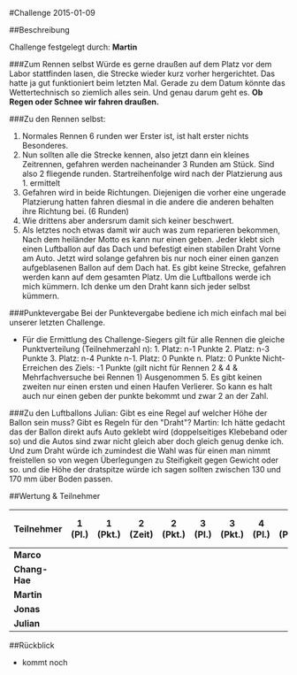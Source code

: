 #Challenge 2015-01-09

##Beschreibung

Challenge festgelegt durch: **Martin**

###Zum Rennen selbst
Würde es gerne draußen auf dem Platz vor dem Labor stattfinden lasen, die Strecke wieder kurz vorher hergerichtet. Das hatte ja gut funktioniert beim letzten Mal.
Gerade zu dem Datum könnte das Wettertechnisch so ziemlich alles sein. Und genau darum geht es. 
**Ob Regen oder Schnee wir fahren draußen.**

###Zu den Rennen selbst:
1. Normales Rennen 6 runden wer Erster ist, ist halt erster nichts Besonderes.
2. Nun sollten alle die Strecke kennen, also jetzt dann ein kleines Zeitrennen, gefahren werden nacheinander 3 Runden am Stück. Sind also 2 fliegende runden. Startreihenfolge wird nach der Platzierung aus 1. ermittelt  
3. Gefahren wird in beide Richtungen. Diejenigen die vorher eine ungerade Platzierung hatten  fahren diesmal in die andere die anderen behalten ihre Richtung bei. (6 Runden)
4. Wie drittens aber andersrum damit sich keiner beschwert.
5. Als letztes noch etwas damit wir auch was zum reparieren bekommen, Nach dem heiländer Motto es kann nur einen geben. Jeder klebt sich einen Luftballon auf das Dach und befestigt einen stabilen Draht Vorne am Auto. Jetzt wird solange gefahren bis nur noch einer einen ganzen aufgeblasenen Ballon auf dem Dach hat. Es gibt keine Strecke, gefahren werden kann auf dem gesamten Platz. Um die Luftballons werde ich mich kümmern. Ich denke um den Draht kann sich jeder selbst kümmern.

###Punktevergabe
Bei der Punktevergabe bediene ich mich einfach mal bei unserer letzten Challenge.
-	Für die Ermittlung des Challenge-Siegers gilt für alle Rennen die gleiche Punktverteilung (Teilnehmerzahl n):
                1. Platz: n-1 Punkte
                2. Platz: n-3 Punkte
                3. Platz: n-4 Punkte
                n-1. Platz: 0 Punkte
                n. Platz: 0 Punkte
                Nicht-Erreichen des Ziels: -1 Punkte (gilt nicht für Rennen 2 & 4 & Mehrfachversuche bei Rennen 1)
Ausgenommen 5. Es gibt keinen zweiten nur einen ersten und einen Haufen Verlierer. So kann es halt auch nur einen geben der punkte bekommt und zwar 2 an der Zahl. 

###Zu den Luftballons
Julian: Gibt es eine Regel auf welcher Höhe der Ballon sein muss? Gibt es Regeln für den "Draht"?
Martin: Ich hätte gedacht das der Ballon direkt aufs Auto geklebt wird (doppelseitiges Klebeband oder so) und die Autos sind zwar nicht gleich aber doch gleich genug denke ich.  Und zum Draht würde ich zumindest die Wahl was für einen man nimmt freistellen so von wegen Überlegungen zu Steifigkeit gegen Gewicht oder so. und die Höhe der dratspitze würde ich sagen sollten zwischen 130 und 170 mm über Boden passen. 

##Wertung & Teilnehmer

Teilnehmer    | 1 (Pl.) | 1 (Pkt.) | 2 (Zeit) | 2 (Pkt.) | 3 (Pl.) | 3 (Pkt.) | 4 (Pl.) | 4 (Pkt.) | 5 (Zerst. durch) | 5 (Pkt.) | Ges. (Pl.) | Ges. (Pkt.) | Punkte | Boni  
------------- | ------- | -------- | -------- | -------- | ------- | -------- | ------- | -------- | ---------------- | -------- | ---------- | ----------- | ------ | ------
**Marco**     |         |          |          |          |         |          |         |          |                  |          |            |             |        |            
**Chang-Hae** |         |          |          |          |         |          |         |          |                  |          |            |             |        |        
**Martin**    |         |          |          |          |         |          |         |          |                  |          |            |             |        |        
**Jonas**     |         |          |          |          |         |          |         |          |                  |          |            |             |        |        
**Julian**    |         |          |          |          |         |          |         |          |                  |          |            |             |        |            

##Rückblick
* kommt noch
